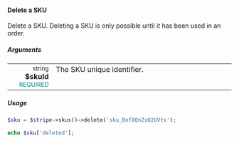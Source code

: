 #### Delete a SKU

Delete a SKU. Deleting a SKU is only possible until it has been used in an order.

##### Arguments

<table>
    <tbody>
        <tr valign="top">
            <td width="20%" style="text-align: right">
                <small>string</small> <strong>$skuId</strong><br />
                <small style="color: teal;">REQUIRED</small>
            </td>
            <td width="80%">
                The SKU unique identifier.
            </td>
        </tr>
    </tbody>
</table>

##### Usage

```php
$sku = $stripe->skus()->delete('sku_Bnf8QnZxQ2UVtx');

echo $sku['deleted'];
```
